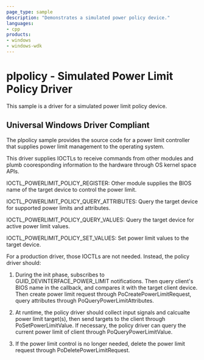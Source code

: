 ```yaml
---
page_type: sample
description: "Demonstrates a simulated power policy device."
languages:
- cpp
products:
- windows
- windows-wdk
---
```


# plpolicy - Simulated Power Limit Policy Driver

This sample is a driver for a simulated power limit policy device.

## Universal Windows Driver Compliant

The plpolicy sample provides the source code for a power limit controller that supplies power limit management to the operating system.

This driver supplies IOCTLs to receive commands from other modules and plumb cooresponding information to the hardware through OS kernel
space APIs.

IOCTL_POWERLIMIT_POLICY_REGISTER: Other module supplies the BIOS name of the target device to control the power limit.

IOCTL_POWERLIMIT_POLICY_QUERY_ATTRIBUTES: Query the target device for supported power limits and attributes.

IOCTL_POWERLIMIT_POLICY_QUERY_VALUES: Query the target device for active power limit values.

IOCTL_POWERLIMIT_POLICY_SET_VALUES: Set power limit values to the target device.

For a production driver, those IOCTLs are not needed. Instead, the policy driver should:
1. During the init phase, subscribes to GUID_DEVINTERFACE_POWER_LIMIT notifications. Then query client's BIOS name in the callback, and
   compares it with the target client device. Then create power limit request through PoCreatePowerLimitRequest, query attributes through
   PoQueryPowerLimitAttributes.

2. At runtime, the policy driver should collect input signals and calcualte power limit target(s), then send targets to the client through
   PoSetPowerLimitValue. If necessary, the policy driver can query the current power limit of client through PoQueryPowerLimitValue.

3. If the power limit control is no longer needed, delete the power limit request through PoDeletePowerLimitRequest.
